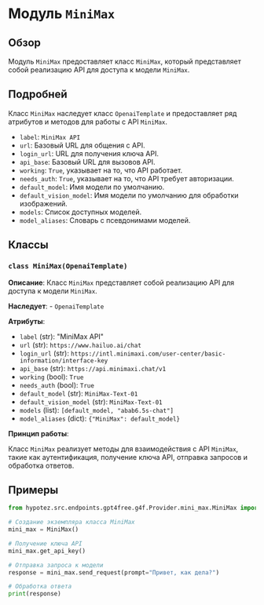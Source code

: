# Модуль `MiniMax`

## Обзор

Модуль `MiniMax` предоставляет класс `MiniMax`, который представляет собой реализацию API для доступа к модели `MiniMax`.

## Подробней

Класс `MiniMax` наследует класс `OpenaiTemplate` и предоставляет ряд атрибутов и методов для работы с API `MiniMax`. 

- `label`: `MiniMax API`
- `url`: Базовый URL для общения с API.
- `login_url`: URL для получения ключа API.
- `api_base`: Базовый URL для вызовов API.
- `working`: `True`, указывает на то, что API работает.
- `needs_auth`: `True`, указывает на то, что API требует авторизации.
- `default_model`: Имя модели по умолчанию.
- `default_vision_model`: Имя модели по умолчанию для обработки изображений.
- `models`: Список доступных моделей.
- `model_aliases`: Словарь с псевдонимами моделей.

## Классы

### `class MiniMax(OpenaiTemplate)`

**Описание**: Класс `MiniMax` представляет собой реализацию API для доступа к модели `MiniMax`. 

**Наследует**: 
    - `OpenaiTemplate` 

**Атрибуты**: 

- `label` (str): "MiniMax API"
- `url` (str): `https://www.hailuo.ai/chat`
- `login_url` (str): `https://intl.minimaxi.com/user-center/basic-information/interface-key`
- `api_base` (str): `https://api.minimaxi.chat/v1`
- `working` (bool): `True`
- `needs_auth` (bool): `True`
- `default_model` (str): `MiniMax-Text-01`
- `default_vision_model` (str): `MiniMax-Text-01`
- `models` (list): `[default_model, "abab6.5s-chat"]`
- `model_aliases` (dict): `{"MiniMax": default_model}`

**Принцип работы**: 

Класс `MiniMax` реализует методы для взаимодействия с API `MiniMax`, такие как аутентификация, получение ключа API, отправка запросов и обработка ответов. 

## Примеры

```python
from hypotez.src.endpoints.gpt4free.g4f.Provider.mini_max.MiniMax import MiniMax

# Создание экземпляра класса MiniMax
mini_max = MiniMax()

# Получение ключа API
mini_max.get_api_key()

# Отправка запроса к модели
response = mini_max.send_request(prompt="Привет, как дела?")

# Обработка ответа
print(response)
```